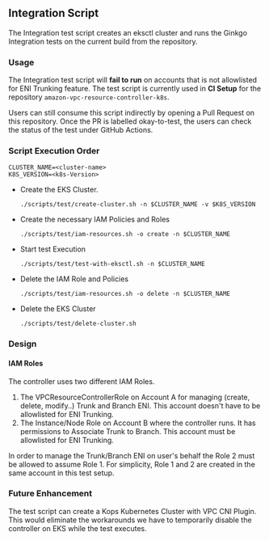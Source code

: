 ## Integration Script
The Integration test script creates an eksctl cluster and runs the Ginkgo Integration tests on the current build from the repository.
### Usage
The Integration test script will **fail to run** on accounts that is not allowlisted for ENI Trunking feature. The test script is currently used in **CI Setup** for the repository `amazon-vpc-resource-controller-k8s`.

Users can still consume this script indirectly by opening a Pull Request on this repository. Once the PR is labelled okay-to-test, the users can check the status of the test under GitHub Actions.

### Script Execution Order
```
CLUSTER_NAME=<cluster-name>
K8S_VERSION=<k8s-Version>
```

- Create the EKS Cluster.
  ```
  ./scripts/test/create-cluster.sh -n $CLUSTER_NAME -v $K8S_VERSION
  ```
- Create the necessary IAM Policies and Roles
  ```
  ./scripts/test/iam-resources.sh -o create -n $CLUSTER_NAME
  ```
- Start test Execution
  ```
  ./scripts/test/test-with-eksctl.sh -n $CLUSTER_NAME
  ```
- Delete the IAM Role and Policies
  ```
  ./scripts/test/iam-resources.sh -o delete -n $CLUSTER_NAME
  ```
- Delete the EKS Cluster
  ```
  ./scripts/test/delete-cluster.sh
  ```

### Design

#### IAM Roles

The controller uses two different IAM Roles.

1. The VPCResourceControllerRole on Account A for managing (create, delete, modify..) Trunk and Branch ENI. This account doesn't have to be allowlisted for ENI Trunking.
2. The Instance/Node Role on Account B where the controller runs. It has permissions to Associate Trunk to Branch. This account must be allowlisted for ENI Trunking.

In order to manage the Trunk/Branch ENI on user's behalf the Role 2 must be allowed to assume Role 1. For simplicity, Role 1 and 2 are created in the same account in this test setup.

### Future Enhancement
The test script can create a Kops Kubernetes Cluster with VPC CNI Plugin. This would eliminate the workarounds we have to temporarily disable the controller on EKS while the test executes.